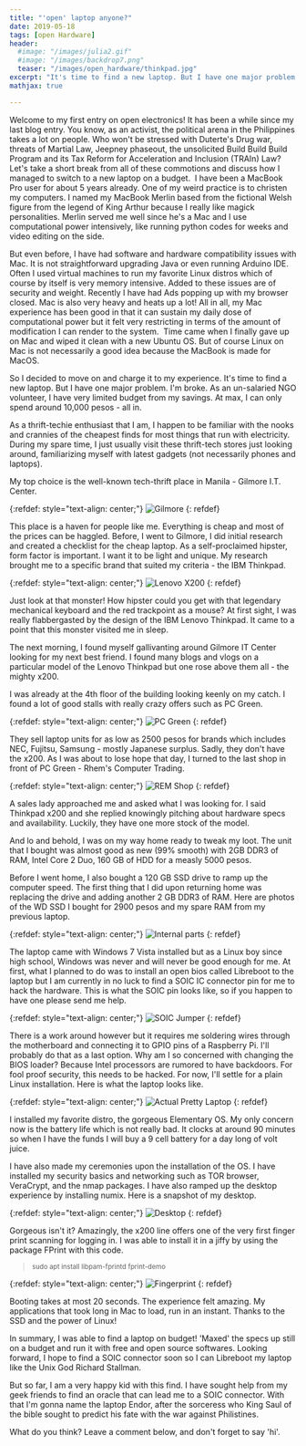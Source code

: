 ```yaml
---
title: "'open' laptop anyone?"
date: 2019-05-18
tags: [open Hardware]
header:
  #image: "/images/julia2.gif"
  #image: "/images/backdrop7.png"
  teaser: "/images/open_hardware/thinkpad.jpg"
excerpt: "It's time to find a new laptop. But I have one major problem. I'm broke. As an un-salaried NGO volunteer, I have very limited budget from my savings. At max, I can only spend around 10,000 pesos - all in. As a thrift-techie enthusiast that I am, I happen to be familiar with the nooks and crannies of the cheapest finds for most things that run with electricity. During my spare time, I just usually visit these thrift-tech stores just looking around, familiarizing myself with latest gadgets (not necessarily phones and laptops)."
mathjax: true

---
```

<div id="fb-root"></div>
<script async defer src="https://connect.facebook.net/en_US/sdk.js#xfbml=1&version=v3.2"></script>

Welcome to my first entry on open electronics! It has been a while since my last blog entry. You know, as an activist, the political arena in the Philippines takes a lot on people. Who won't be stressed with Duterte's
Drug war, threats of Martial Law, Jeepney phaseout, the unsolicited Build Build Build Program and its Tax Reform for Acceleration and Inclusion (TRAIn) Law? Let's take a short break from all of these commotions and discuss how I managed to switch to a new laptop on a budget.
​
I have been a MacBook Pro user for about 5 years already. One of my weird practice is to christen my computers. I named my MacBook Merlin based from the fictional Welsh figure from the legend of King Arthur because I really like magick personalities. Merlin served me well since he's a Mac and I use computational power intensively, like running python codes for weeks and video editing on the side.

But even before, I have had software and hardware compatibility issues with Mac. It is not straightforward upgrading Java or even running Arduino IDE. Often I used virtual machines to run my favorite Linux distros which of course by itself is very memory intensive. Added to these issues are of security and weight. Recently I have had Ads popping up with my browser closed. Mac is also very heavy and heats up a lot! All in all, my Mac experience has been good in that it can sustain my daily dose of computational power but it felt very restricting in terms of the amount of modification I can render to the system.
​
Time came when I finally gave up on Mac and wiped it clean with a new Ubuntu OS. But of course Linux on Mac is not necessarily a good idea because the MacBook is made for MacOS.

So I decided to move on and charge it to my experience. It's time to find a new laptop. But I have one major problem. I'm broke. As an un-salaried NGO volunteer, I have very limited budget from my savings. At max, I can only spend around 10,000 pesos - all in.

As a thrift-techie enthusiast that I am, I happen to be familiar with the nooks and crannies of the cheapest finds for most things that run with electricity. During my spare time, I just usually visit these thrift-tech stores just looking around, familiarizing myself with latest gadgets (not necessarily phones and laptops).

My top choice is the well-known tech-thrift place in Manila - Gilmore I.T. Center.

{:refdef: style="text-align: center;"}
<img src="{{ site.url }}{{ site.baseurl }}/images/open_hardware/gilmore.png" alt="Gilmore" class="center">
{: refdef}

This place is a haven for people like me. Everything is cheap and most of the prices can be haggled. Before, I went to Gilmore, I did initial research and created a checklist for the cheap laptop. As a self-proclaimed hipster, form factor is important. I want it to be light and unique. My research brought me to a specific brand that suited my criteria - the IBM Thinkpad.

{:refdef: style="text-align: center;"}
<img src="{{ site.url }}{{ site.baseurl }}/images/open_hardware/lenovo.png" alt="Lenovo X200" class="center">
{: refdef}

Just look at that monster! How hipster could you get with that legendary mechanical keyboard and the red trackpoint as a mouse? At first sight, I was really flabbergasted by the design of the IBM Lenovo Thinkpad. It came to a point that this monster visited me in sleep.​​

The next morning, I found myself gallivanting around Gilmore IT Center looking for my next best friend. I found many blogs and vlogs on a particular model of the Lenovo Thinkpad but one rose above them all - the mighty x200.

I was already at the 4th floor of the building looking keenly on my catch. I found a lot of good stalls with really crazy offers such as PC Green.

{:refdef: style="text-align: center;"}
<img src="{{ site.url }}{{ site.baseurl }}/images/open_hardware/pc_green.jpg" alt="PC Green" class="center">
{: refdef}

They sell laptop units for as low as 2500 pesos for brands which includes NEC, Fujitsu, Samsung - mostly Japanese surplus. Sadly, they don't have the x200. As I was about to lose hope that day, I turned to the last shop in front of PC Green -  Rhem's Computer Trading.

{:refdef: style="text-align: center;"}
<img src="{{ site.url }}{{ site.baseurl }}/images/open_hardware/rem.png" alt="REM Shop" class="center">
{: refdef}

A sales lady approached me and asked what I was looking for. I said Thinkpad x200 and she replied knowingly pitching about hardware specs and availability. Luckily, they have one more stock of the model.

And lo and behold, I was on my way home ready to tweak my loot. The unit that I bought was almost good as new (99% smooth) with 2GB DDR3 of RAM, Intel Core 2 Duo, 160 GB of HDD for a measly 5000 pesos.

Before I went home, I also bought a 120 GB SSD drive to ramp up the computer speed. The first thing that I did upon returning home was replacing the drive and adding another 2 GB DDR3 of RAM. Here are photos of the WD SSD I bought for 2900 pesos and my spare RAM from my previous laptop.

{:refdef: style="text-align: center;"}
<img src="{{ site.url }}{{ site.baseurl }}/images/open_hardware/internal.png" alt="Internal parts" class="center">
{: refdef}

The laptop came with Windows 7 Vista installed but as a Linux boy since high school, Windows was never and will never be good enough for me. At first, what I planned to do was to install an open bios called Libreboot to the laptop but I am currently in no luck to find a SOIC IC connector pin for me to hack the hardware. This is what the SOIC pin looks like, so if you happen to have one please send me help.

{:refdef: style="text-align: center;"}
<img src="{{ site.url }}{{ site.baseurl }}/images/open_hardware/soic.png" alt="SOIC Jumper" class="center">
{: refdef}

There is a work around however but it requires me soldering wires through the motherboard and connecting it to GPIO pins of a Raspberry Pi. I'll probably do that as a last option. Why am I so concerned with changing the BIOS loader? Because Intel processors are rumored to have backdoors. For fool proof security, this needs to be hacked. For now, I'll settle for a plain Linux installation. Here is what the laptop looks like.

{:refdef: style="text-align: center;"}
<img src="{{ site.url }}{{ site.baseurl }}/images/open_hardware/finished.png" alt="Actual Pretty Laptop" class="center">
{: refdef}

I installed my favorite distro, the gorgeous Elementary OS. My only concern now is the battery life which is not really bad. It clocks at around 90 minutes so when I have the funds I will buy a 9 cell battery for a day long of volt juice.

I have also made my ceremonies upon the installation of the OS. I have installed my security basics and networking such as TOR browser, VeraCrypt, and the nmap packages. I have also ramped up the desktop experience by installing numix. Here is a snapshot of my desktop.

{:refdef: style="text-align: center;"}
<img src="{{ site.url }}{{ site.baseurl }}/images/open_hardware/desktop.jpg" alt="Desktop" class="center">
{: refdef}

Gorgeous isn't it? Amazingly, the x200 line offers one of the very first finger print scanning for logging in. I was able to install it in a jiffy by using the package FPrint with this code.

<blockquote>
<small>sudo apt install libpam-fprintd fprint-demo</small>
</blockquote>

{:refdef: style="text-align: center;"}
<img src="{{ site.url }}{{ site.baseurl }}/images/open_hardware/fingerprint.jpg" alt="Fingerprint" class="center">
{: refdef}

Booting takes at most 20 seconds. The experience felt amazing. My applications that took long in Mac to load, run in an instant. Thanks to the SSD and the power of Linux!​​

In summary, I was able to find a laptop on budget! 'Maxed' the specs up still on a budget and run it with free and open source softwares. Looking forward, I hope to find a SOIC connector soon so I can Libreboot my laptop like the Unix God Richard Stallman.

But so far, I am a very happy kid with this find. I have sought help from my geek friends to find an oracle that can lead me to a SOIC connector. With that I'm gonna name the laptop Endor, after the sorceress who King Saul of the bible sought to predict his fate with the war against Philistines.

What do you think? Leave a comment below, and don't forget to say 'hi'.

<script async src="//pagead2.googlesyndication.com/pagead/js/adsbygoogle.js"></script>
<script>
  (adsbygoogle = window.adsbygoogle || []).push({
    google_ad_client: "ca-pub-6410209740119334",
    enable_page_level_ads: true
  });
</script>

<div class="fb-comments" data-href="https://albertyumol.github.io/" data-numposts="5"></div>
